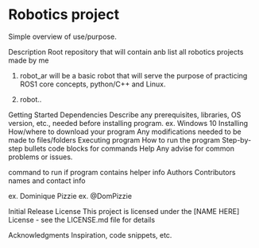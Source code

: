 # Robotics project
Simple overview of use/purpose.

Description
Root repository that will contain anb list all robotics projects made by me

1) robot_ar will be a basic robot that will serve the purpose of practicing ROS1 core concepts, python/C++ and Linux.

2) robot..


Getting Started
Dependencies
Describe any prerequisites, libraries, OS version, etc., needed before installing program.
ex. Windows 10
Installing
How/where to download your program
Any modifications needed to be made to files/folders
Executing program
How to run the program
Step-by-step bullets
code blocks for commands
Help
Any advise for common problems or issues.

command to run if program contains helper info
Authors
Contributors names and contact info

ex. Dominique Pizzie
ex. @DomPizzie

Initial Release
License
This project is licensed under the [NAME HERE] License - see the LICENSE.md file for details

Acknowledgments
Inspiration, code snippets, etc.
